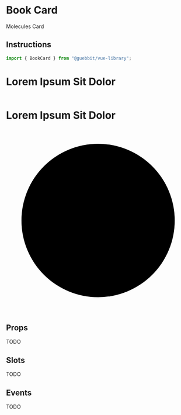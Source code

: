 # Book Card
<Badge type="tip">Molecules</Badge> <Badge type="info">Card</Badge>

## Instructions

```ts
import { BookCard } from "@guebbit/vue-library";
```

<!--
<BookCard 
    title="Lorem Ipsum Sit Dolor"
    author="Lorem Ipsum Author"
    media="https://placedog.net/400/600"
    background="https://placedog.net/100/600"
/>
-->

<div class="book-card animate-on-hover">
    <div>
        <div class="book-cover">
            <div class="card-content">
                <h1>Lorem Ipsum Sit Dolor</h1>
            </div>
            <img class="book-cover-image" alt="" src="https://placedog.net/400/600">
            <div class="card-bottom">
                <img alt="" src="https://placedog.net/100/100">
            </div>
        </div>
        <div class="book-spine">
            <div class="card-content">
                <h1>Lorem Ipsum Sit Dolor</h1>
            </div>
            <img class="card-background" alt="" src="https://placedog.net/100/600">
            <div class="card-bottom">
                <svg class="card-icon" viewBox="0 0 24 24">
                    <circle cx="12" cy="12" r="10" />
                </svg>
            </div>
        </div>
    </div>
</div>




## Props
TODO

## Slots
TODO

## Events
TODO

<style lang="scss">
@use "../../theme.scss";
</style>

<script setup>
import { BookCard } from '../../../src/';
</script>
